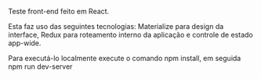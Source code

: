 Teste front-end feito em React.

Esta faz uso das seguintes tecnologias: Materialize para design da interface, Redux para roteamento interno da aplicação e controle de estado app-wide.

Para executá-lo localmente execute o comando npm install, em seguida npm run dev-server